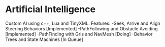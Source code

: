 # Artificial Intelligence
Custom AI using c++, Lua and TinyXML.
Features:
-Seek, Arrive and Align Steering Behaviors  [Implemented]
-PathFollowing and Obstacle Avoiding        [Implemented]
-PathFinding with Gris and NavMesh          [Doing]
-Behavior Trees and State Machines          [In Queue]
